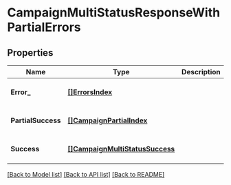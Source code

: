 # CampaignMultiStatusResponseWithPartialErrors

## Properties
Name | Type | Description | Notes
------------ | ------------- | ------------- | -------------
**Error_** | [**[]ErrorsIndex**](ErrorsIndex.md) |  | [optional] [default to null]
**PartialSuccess** | [**[]CampaignPartialIndex**](CampaignPartialIndex.md) |  | [optional] [default to null]
**Success** | [**[]CampaignMultiStatusSuccess**](CampaignMultiStatusSuccess.md) |  | [optional] [default to null]

[[Back to Model list]](../README.md#documentation-for-models) [[Back to API list]](../README.md#documentation-for-api-endpoints) [[Back to README]](../README.md)

